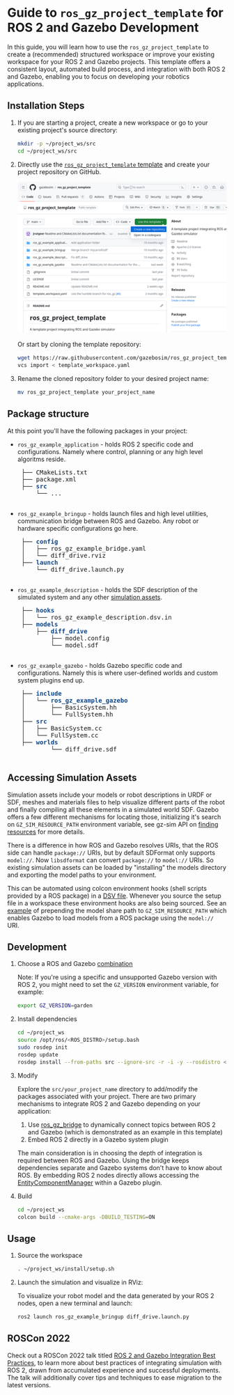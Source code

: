 # Guide to `ros_gz_project_template` for ROS 2 and Gazebo Development

In this guide, you will learn how to use the `ros_gz_project_template` to create a (recommended) structured workspace or improve your existing workspace for your ROS 2 and Gazebo projects. This template offers a consistent layout, automated build process, and integration with both ROS 2 and Gazebo, enabling you to focus on developing your robotics applications.

## Installation Steps

1. If you are starting a project, create a new workspace or go to your existing project's source directory:

   ```bash
   mkdir -p ~/project_ws/src
   cd ~/project_ws/src
   ```

2. Directly use the [`ros_gz_project_template` template](https://github.com/gazebosim/ros_gz_project_template) and create your project repository on GitHub.

   ![use_template](tutorials/ros2_integration/use_template.png)

   Or start by cloning the template repository:

   ```bash
   wget https://raw.githubusercontent.com/gazebosim/ros_gz_project_template/main/template_workspace.yaml
   vcs import < template_workspace.yaml
   ```

3. Rename the cloned repository folder to your desired project name:

   ```bash
   mv ros_gz_project_template your_project_name
   ```

## Package structure

At this point you'll have the following packages in your project:

* `ros_gz_example_application` - holds ROS 2 specific code and configurations. Namely where control, planning or any high level algoritms reside.

   <pre> ├── CMakeLists.txt
   ├── package.xml
   ├── <span style="color:#12488B"><b>src</b></span>
       └── ...
   </pre>

* `ros_gz_example_bringup` - holds launch files and high level utilities, communication bridge between ROS and Gazebo. Any robot or hardware specific configurations go here.

   <pre> ├── <span style="color:#12488B"><b>config</b></span>
   │   ├── ros_gz_example_bridge.yaml
   │   └── diff_drive.rviz
   ├── <span style="color:#12488B"><b>launch</b></span>
       └── diff_drive.launch.py
   </pre>

* `ros_gz_example_description` - holds the SDF description of the simulated system and any other [simulation assets](#accessing-simulation-assets).

   <pre> ├── <span style="color:#12488B"><b>hooks</b></span>
   │   └── ros_gz_example_description.dsv.in
   ├── <span style="color:#12488B"><b>models</b></span>
       ├── <span style="color:#12488B"><b>diff_drive</b></span>
           ├── model.config
           └── model.sdf
   </pre>

* `ros_gz_example_gazebo` - holds Gazebo specific code and configurations. Namely this is where user-defined worlds and custom system plugins end up.

   <pre> ├── <span style="color:#12488B"><b>include</b></span>
   │   └── <span style="color:#12488B"><b>ros_gz_example_gazebo</b></span>
   │       ├── BasicSystem.hh
   │       └── FullSystem.hh
   ├── <span style="color:#12488B"><b>src</b></span>
   │   ├── BasicSystem.cc
   │   └── FullSystem.cc
   ├── <span style="color:#12488B"><b>worlds</b></span>
           └── diff_drive.sdf
   </pre>

## Accessing Simulation Assets

Simulation assets include your models or robot descriptions in URDF or SDF, meshes and materials files to help visualize different parts of the robot and finally compiling all these elements in a simulated world SDF. Gazebo offers a few different mechanisms for locating those, initializing it's search on `GZ_SIM_RESOURCE_PATH` environment variable, see gz-sim API on [finding resources](https://gazebosim.org/api/sim/8/resources.html) for more details.

There is a difference in how ROS and Gazebo resolves URIs, that the ROS side can handle `package://` URIs, but by default SDFormat only supports `model://`. Now `libsdformat` can convert `package://` to `model://` URIs. So existing simulation assets can be loaded by "installing" the models directory and exporting the model paths to your environment.

This can be automated using colcon environment hooks (shell scripts provided by a ROS package) in a [DSV file](https://colcon.readthedocs.io/en/released/developer/environment.html?highlight=dsv#dsv-files). Whenever you source the setup file in a workspace these environment hooks are also being sourced. See an [example](https://github.com/gazebosim/ros_gz_project_template/tree/main/ros_gz_example_description/hooks) of prepending the model share path to `GZ_SIM_RESOURCE_PATH` which enables Gazebo to load models from a ROS package using the `model://` URI.

## Development

1. Choose a ROS and Gazebo [combination](ros_installation)

   Note: If you're using a specific and unsupported Gazebo version with ROS 2, you might need to set the `GZ_VERSION` environment variable, for example:

   ```bash
   export GZ_VERSION=garden
   ```

2. Install dependencies

   ```bash
   cd ~/project_ws
   source /opt/ros/<ROS_DISTRO>/setup.bash
   sudo rosdep init
   rosdep update
   rosdep install --from-paths src --ignore-src -r -i -y --rosdistro <ROS_DISTRO>
   ```

3. Modify

   Explore the `src/your_project_name` directory to add/modify the packages associated with your project.
   There are two primary mechanisms to integrate ROS 2 and Gazebo depending on your application:
   1. Use [ros_gz_bridge](https://github.com/gazebosim/ros_gz) to dynamically connect topics between ROS 2 and Gazebo (which is demonstrated as an example in this template)
   2. Embed ROS 2 directly in a Gazebo system plugin

   The main consideration is in choosing the depth of integration is required between ROS and Gazebo. Using the bridge keeps dependencies separate and Gazebo systems don't have to know about ROS. By embedding ROS 2 nodes directly allows accessing the [EntityComponentManager](https://gazebosim.org/api/sim/7/classignition_1_1gazebo_1_1EntityComponentManager.html) within a Gazebo plugin.

4. Build

   ```bash
   cd ~/project_ws
   colcon build --cmake-args -DBUILD_TESTING=ON
   ```

## Usage

1. Source the workspace

   ```bash
   . ~/project_ws/install/setup.sh
   ```

2. Launch the simulation and visualize in RViz:

   To visualize your robot model and the data generated by your ROS 2 nodes, open a new terminal and launch:

   ```bash
   ros2 launch ros_gz_example_bringup diff_drive.launch.py
   ```

## ROSCon 2022

Check out a ROSCon 2022 talk titled [ROS 2 and Gazebo Integration Best Practices](https://vimeo.com/showcase/9954564/video/767127300), to learn more about best practices of integrating simulation with ROS 2, drawn from accumulated experience and successful deployments. The talk will additionally cover tips and techniques to ease migration to the latest versions.
